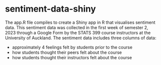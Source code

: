 # sentiment-data-shiny

The app.R file compiles to create a Shiny app in R that visualises sentiment data. This sentiment data was collected in the first week of semester 2, 2023 through a Google Form by the STATS 399 course instructors at the University of Auckland. The sentiment data includes three columns of data:
- approximately 4 feelings felt by students prior to the course
- how students thought their peers felt about the course
- how students thought their instructors felt about the course

